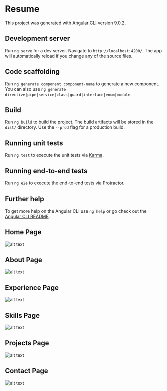 # Resume

This project was generated with [Angular CLI](https://github.com/angular/angular-cli) version 9.0.2.

## Development server

Run `ng serve` for a dev server. Navigate to `http://localhost:4200/`. The app will automatically reload if you change any of the source files.

## Code scaffolding

Run `ng generate component component-name` to generate a new component. You can also use `ng generate directive|pipe|service|class|guard|interface|enum|module`.

## Build

Run `ng build` to build the project. The build artifacts will be stored in the `dist/` directory. Use the `--prod` flag for a production build.

## Running unit tests

Run `ng test` to execute the unit tests via [Karma](https://karma-runner.github.io).

## Running end-to-end tests

Run `ng e2e` to execute the end-to-end tests via [Protractor](http://www.protractortest.org/).

## Further help

To get more help on the Angular CLI use `ng help` or go check out the [Angular CLI README](https://github.com/angular/angular-cli/blob/master/README.md).

## Home Page 

![alt text](https://github.com/prince267/pucsd2020-pp/tree/master/resume/src/assets/readmeImages/home.png)

## About Page 

![alt text](https://github.com/prince267/pucsd2020-pp/tree/master/resume/src/assets/readmeImages/about-me.png)

## Experience Page 

![alt text](https://github.com/prince267/pucsd2020-pp/tree/master/resume/src/assets/readmeImages/experience.png)

## Skills Page 

![alt text](https://github.com/prince267/pucsd2020-pp/tree/master/resume/src/assets/readmeImages/skills.png)

## Projects Page 

![alt text](https://github.com/prince267/pucsd2020-pp/tree/master/resume/src/assets/readmeImages/projects.png)

## Contact Page 

![alt text](https://github.com/prince267/pucsd2020-pp/tree/master/resume/src/assets/readmeImages/contact.png)




